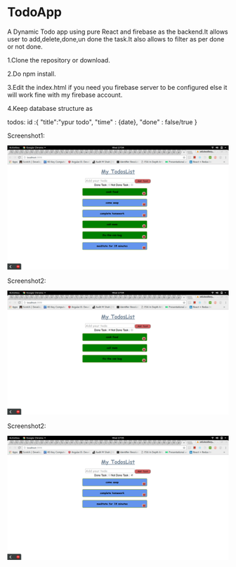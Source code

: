 # TodoApp
A Dynamic Todo app using pure React and firebase as the backend.It allows user to add,delete,done,un done the task.It also allows to filter as per done or not done.

1.Clone the repository or download.

2.Do npm install.

3.Edit the index.html if you need you firebase server to be configured else it will work fine with my firebase account.

4.Keep database structure as 
  
  todos:
        id :{
        "title":"ypur todo",
        "time" : {date},
        "done" : false/true
        }
        
        
        
       
Screenshot1:

<img src = "https://github.com/anil26/TodoApp/blob/master/todo1.png"/>

Screenshot2:

<img src = "https://github.com/anil26/TodoApp/blob/master/todo2.png"/>

Screenshot2:

<img src = "https://github.com/anil26/TodoApp/blob/master/todo3.png"/>







